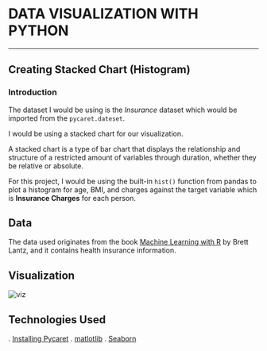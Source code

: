 # DATA VISUALIZATION WITH PYTHON
---
## Creating Stacked Chart (Histogram) 


### Introduction

The dataset I would be using is the *Insurance* dataset which would be imported from the `pycaret.dateset`.

I would be using a stacked chart for our visualization.

A stacked chart is a type of bar chart that displays the relationship and structure of a restricted amount of variables through duration, whether they be relative or absolute.

For  this project, I would be using the built-in `hist()` function from pandas to plot a histogram for age, BMI, and charges against the target variable which is **Insurance Charges** for each person.


## Data

The data used originates from the book [Machine Learning with R](https://www.amazon.com/Machine-Learning-R-Brett-Lantz/dp/1782162143/ref=as_li_ss_tl?ie=UTF8&linkCode=ll1&tag=learnds-20&linkId=acc9debcffa9ec9b8dc01374ead56eaf&language=en_US) by Brett Lantz, and it contains health insurance information.

## Visualization

![viz](https://user-images.githubusercontent.com/122539866/230698823-10054ef0-ddb6-4016-934e-c8c6495dc8df.png)


## Technologies Used
. [Installing Pycaret](https://pycaret.gitbook.io/docs/)
. [matlotlib](https://matplotlib.org/)
. [Seaborn](https://seaborn.pydata.org/)

